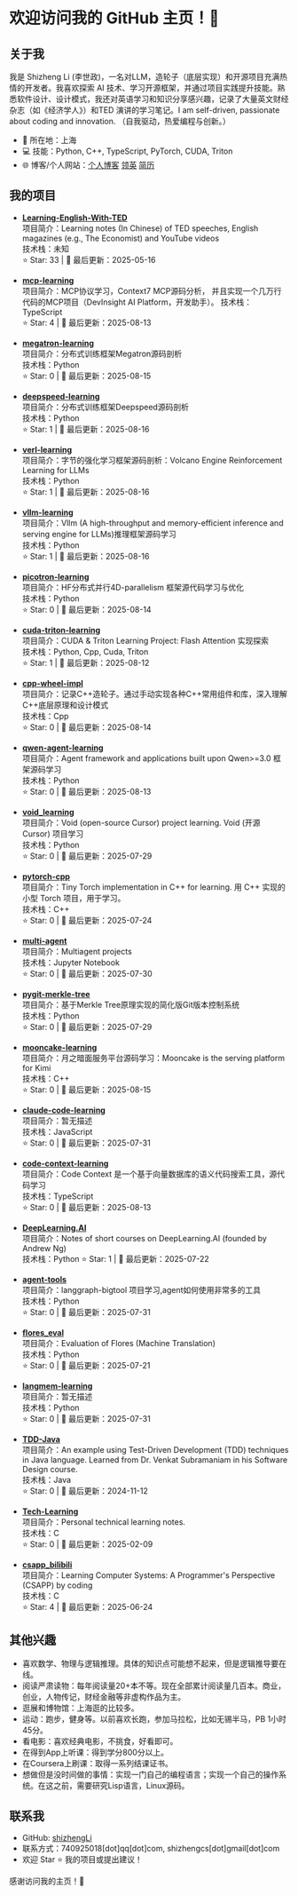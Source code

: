 # 欢迎访问我的 GitHub 主页！👋

## 关于我
我是 Shizheng Li (李世政)，一名对LLM，造轮子（底层实现）和开源项目充满热情的开发者。我喜欢探索 AI 技术、学习开源框架，并通过项目实践提升技能。熟悉软件设计、设计模式，我还对英语学习和知识分享感兴趣，记录了大量英文财经杂志（如《经济学人》）和TED 演讲的学习笔记。I am self-driven, passionate about coding and innovation. （自我驱动，热爱编程与创新。）

- 📍 所在地：上海
- 💻 技能：Python, C++, TypeScript, PyTorch, CUDA, Triton
- 🌐 博客/个人网站：[个人博客](https://lishizheng.blog.csdn.net) [领英](https://www.linkedin.com/in/shizhenglee/) [简历](./复旦-李世政-硕士简历.pdf)

## 我的项目

- **[Learning-English-With-TED](https://github.com/shizhengLi/Learning-English-With-TED)**  
  项目简介：Learning notes (In Chinese) of TED speeches, English magazines (e.g., The Economist) and YouTube videos  
  技术栈：未知  
  ⭐ Star: 33 | 📅 最后更新：2025-05-16  

- **[mcp-learning](https://github.com/shizhengLi/mcp-learning)**  
  项目简介：MCP协议学习，Context7 MCP源码分析， 并且实现一个几万行代码的MCP项目（DevInsight AI Platform，开发助手）。 
  技术栈：TypeScript  
  ⭐ Star: 4 | 📅 最后更新：2025-08-13

- **[megatron-learning](https://github.com/shizhengLi/megatron-learning)**  
  项目简介：分布式训练框架Megatron源码剖析  
  技术栈：Python  
  ⭐ Star: 0 | 📅 最后更新：2025-08-15  

- **[deepspeed-learning](https://github.com/shizhengLi/deepspeed-learning)**  
  项目简介：分布式训练框架Deepspeed源码剖析  
  技术栈：Python  
  ⭐ Star: 1 | 📅 最后更新：2025-08-16

- **[verl-learning](https://github.com/shizhengLi/verl-learning)**  
  项目简介：字节的强化学习框架源码剖析：Volcano Engine Reinforcement Learning for LLMs  
  技术栈：Python  
  ⭐ Star: 1 | 📅 最后更新：2025-08-16  

- **[vllm-learning](https://github.com/shizhengLi/vllm-learning)**  
  项目简介：Vllm (A high-throughput and memory-efficient inference and serving engine for LLMs)推理框架源码学习  
  技术栈：Python  
  ⭐ Star: 1 | 📅 最后更新：2025-08-16 

- **[picotron-learning](https://github.com/shizhengLi/picotron-learning)**  
  项目简介：HF分布式并行4D-parallelism 框架源代码学习与优化  
  技术栈：Python  
  ⭐ Star: 0 | 📅 最后更新：2025-08-14

- **[cuda-triton-learning](https://github.com/shizhengLi/cuda-triton-learning)**  
  项目简介：CUDA & Triton Learning Project: Flash Attention 实现探索  
  技术栈：Python, Cpp, Cuda, Triton  
  ⭐ Star: 1 | 📅 最后更新：2025-08-12

- **[cpp-wheel-impl](https://github.com/shizhengLi/cpp-wheel-impl)**  
  项目简介：记录C++造轮子。通过手动实现各种C++常用组件和库，深入理解C++底层原理和设计模式  
  技术栈：Cpp  
  ⭐ Star: 0 | 📅 最后更新：2025-08-14


- **[qwen-agent-learning](https://github.com/shizhengLi/qwen-agent-learning)**  
  项目简介：Agent framework and applications built upon Qwen>=3.0 框架源码学习  
  技术栈：Python  
  ⭐ Star: 0 | 📅 最后更新：2025-08-13

- **[void_learning](https://github.com/shizhengLi/void_learning)**  
  项目简介：Void (open-source Cursor) project learning. Void (开源 Cursor) 项目学习     
  技术栈：Python  
  ⭐ Star: 0 | 📅 最后更新：2025-07-29




- **[pytorch-cpp](https://github.com/shizhengLi/pytorch-cpp)**  
  项目简介：Tiny Torch implementation in C++ for learning.  用 C++ 实现的小型 Torch 项目，用于学习。  
  技术栈：C++  
  ⭐ Star: 0 | 📅 最后更新：2025-07-24
  
- **[multi-agent](https://github.com/shizhengLi/multi-agent)**  
  项目简介：Multiagent projects  
  技术栈：Jupyter Notebook  
  ⭐ Star: 0 | 📅 最后更新：2025-07-30  

- **[pygit-merkle-tree](https://github.com/shizhengLi/pygit-merkle-tree)**  
  项目简介：基于Merkle Tree原理实现的简化版Git版本控制系统  
  技术栈：Python  
  ⭐ Star: 0 | 📅 最后更新：2025-07-29

- **[mooncake-learning](https://github.com/shizhengLi/mooncake-learning)**  
  项目简介：月之暗面服务平台源码学习：Mooncake is the serving platform for Kimi  
  技术栈：C++  
  ⭐ Star: 0 | 📅 最后更新：2025-08-15  


- **[claude-code-learning](https://github.com/shizhengLi/claude-code-learning)**  
  项目简介：暂无描述  
  技术栈：JavaScript  
  ⭐ Star: 0 | 📅 最后更新：2025-07-31  

- **[code-context-learning](https://github.com/shizhengLi/code-context-learning)**  
  项目简介：Code Context 是一个基于向量数据库的语义代码搜索工具，源代码学习  
  技术栈：TypeScript  
  ⭐ Star: 0 | 📅 最后更新：2025-08-13  

- **[DeepLearning.AI](https://github.com/shizhengLi/DeepLearning.AI)**  
  项目简介：Notes of short courses on DeepLearning.AI (founded by Andrew Ng)  
  技术栈：Python
  ⭐ Star: 1 | 📅 最后更新：2025-07-22  

- **[agent-tools](https://github.com/shizhengLi/agent-tools)**  
  项目简介：langgraph-bigtool 项目学习,agent如何使用非常多的工具  
  技术栈：Python  
  ⭐ Star: 0 | 📅 最后更新：2025-07-31
  

- **[flores_eval](https://github.com/shizhengLi/flores_eval)**  
  项目简介：Evaluation of Flores (Machine Translation)  
  技术栈：Python  
  ⭐ Star: 0 | 📅 最后更新：2025-07-21  

- **[langmem-learning](https://github.com/shizhengLi/langmem-learning)**  
  项目简介：暂无描述  
  技术栈：Python  
  ⭐ Star: 0 | 📅 最后更新：2025-07-31  

  
- **[TDD-Java](https://github.com/shizhengLi/TDD-Java)**  
  项目简介：An example using Test-Driven Development (TDD) techniques in Java language. Learned from Dr. Venkat Subramaniam in his Software Design course.  
  技术栈：Java  
  ⭐ Star: 0 | 📅 最后更新：2024-11-12  

- **[Tech-Learning](https://github.com/shizhengLi/Tech-Learning)**  
  项目简介：Personal technical learning notes.  
  技术栈：C  
  ⭐ Star: 0 | 📅 最后更新：2025-02-09  

- **[csapp_bilibili](https://github.com/shizhengLi/csapp_bilibili)**  
  项目简介：Learning Computer Systems: A Programmer's Perspective (CSAPP) by coding  
  技术栈：C  
  ⭐ Star: 4 | 📅 最后更新：2025-06-24  



## 其他兴趣
- 喜欢数学、物理与逻辑推理。具体的知识点可能想不起来，但是逻辑推导要在线。
- 阅读严肃读物：每年阅读量20+本不等。现在全部累计阅读量几百本。商业，创业，人物传记，财经金融等非虚构作品为主。
- 逛展和博物馆：上海逛的比较多。
- 运动：跑步，健身等。以前喜欢长跑，参加马拉松，比如无锡半马，PB 1小时45分。
- 看电影：喜欢经典电影，不挑食，好看即可。
- 在得到App上听课：得到学分800分以上。
- 在Coursera上刷课：取得一系列结课证书。
- 想做但是没时间做的事情：实现一门自己的编程语言；实现一个自己的操作系统。在这之前，需要研究Lisp语言，Linux源码。

## 联系我
- GitHub: [shizhengLi](https://github.com/shizhengLi)
- 联系方式：740925018[dot]qq[dot]com, shizhengcs[dot]gmail[dot]com
- 欢迎 Star ⭐ 我的项目或提出建议！

感谢访问我的主页！🚀
